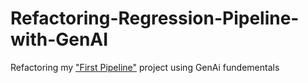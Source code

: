 # Refactoring-Regression-Pipeline-with-GenAI
Refactoring my ["First Pipeline"](https://github.com/blaQPablo88/First_Pipeline_Python) project using GenAi fundementals
